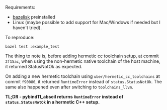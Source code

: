 Requirements:
- [bazelisk](https://github.com/bazelbuild/bazelisk) preinstalled 
- Linux (maybe possible to add support for Mac/Windows if needed but I haven't tried).

To reproduce:
```
bazel test :example_test
```

The thing to note is, before adding hermetic cc toolchain setup, at commit `2f15ac`, when using the non-hermetic native toolchain of the host machine, it returned StatusNotOk as expected.

On adding a new hermetic toolchain using `uber/hermetic_cc_toolchains` at commit `f90080`, it returned `RuntimeError` instead of `status.StatusNotOk`. The same also happened even after switching to `toolchains_llvm`.


**TL;DR - pybind11_abseil returns `RuntimeError` instead of `status.StatusNotOk` in a hermetic C++ setup.**